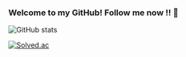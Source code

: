 ### Welcome to my GitHub! Follow me now !! 👋

![GitHub stats](https://github-readme-stats.vercel.app/api?username=Claude-Agnes17&show_icons=true&hide_border=true&custom_title=Claude-Agnes17&bg_color=ffffff00&theme=tokyonight)
<br>

[![Solved.ac](http://mazassumnida.wtf/api/v2/generate_badge?boj=kmss8145)](https://solved.ac/kmss8145)


<br>
